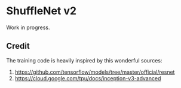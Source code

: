 # ShuffleNet v2

Work in progress.

## Credit
The training code is heavily inspired by this wonderful sources:  
1. https://github.com/tensorflow/models/tree/master/official/resnet
2. https://cloud.google.com/tpu/docs/inception-v3-advanced
